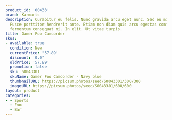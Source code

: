```yaml
---
product_id: '00433'
brand: Karmarts
description: Curabitur eu felis. Nunc gravida arcu eget nunc. Sed eu mi. Quisque elit.
  Fusce porttitor hendrerit ante. Etiam non diam quis arcu egestas commodo. Maecenas
  fermentum consequat mi. In elit. Ut vitae turpis.
title: Gamer Foo Camcorder
skus:
- available: true
  condition: New
  currentPrice: '57.89'
  discount: '0.0'
  oldPrice: '57.89'
  promotion: false
  sku: S0043301
  skuName: Gamer Foo Camcorder - Navy blue
  thumbnailURL: https://picsum.photos/seed/S0043301/300/300
  imageURL: https://picsum.photos/seed/S0043301/600/600
layout: product
categories:
- - Sports
  - Foo
  - Bar
---
```

